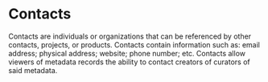 # Contacts

Contacts are individuals or organizations that can be referenced by other contacts, projects, or products. Contacts contain information such as: email address; physical address; website; phone number; etc. Contacts allow viewers of metadata records the ability to contact creators of curators of said metadata.

